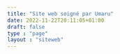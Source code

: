 ```yaml
---
title: "Site web soigné par Umaru"
date: 2022-11-22T20:11:05+01:00
draft: false
type : "page"
layout : "siteweb" 
---
```


